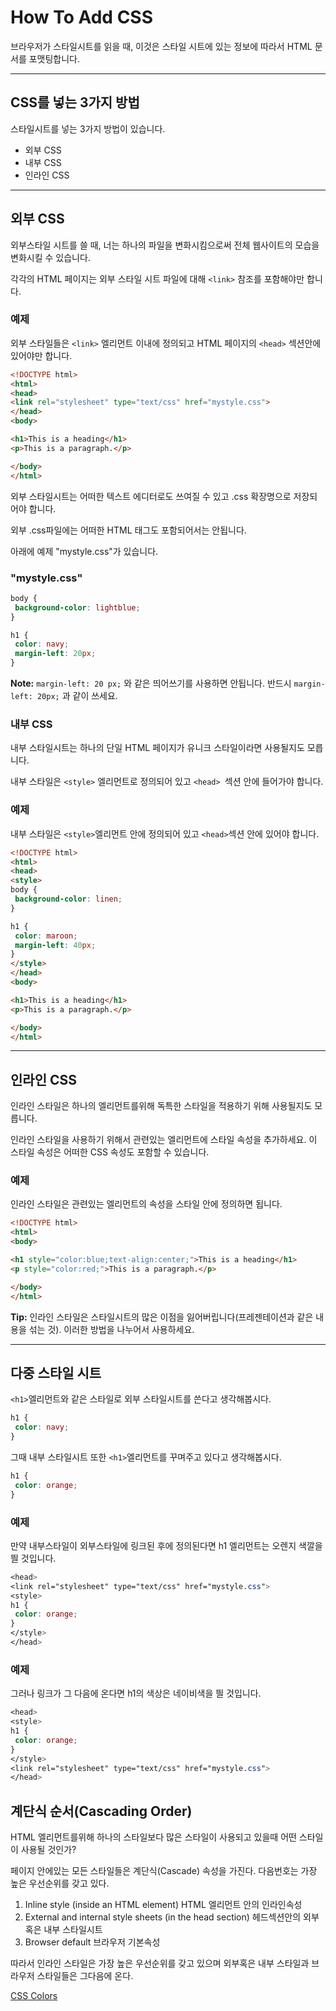 #  How To Add CSS

브라우저가 스타일시트를 읽을 때, 이것은 스타일 시트에 있는 정보에 따라서 HTML 문서를 포맷팅합니다.

------

## CSS를 넣는 3가지 방법

스타일시트를 넣는 3가지 방법이 있습니다.

- 외부 CSS
- 내부 CSS
- 인라인 CSS

------

## 외부 CSS

외부스타일 시트를 쓸 때, 너는 하나의 파일을 변화시킴으로써 전체 웹사이트의 모습을 변화시킬 수 있습니다.

각각의 HTML 페이지는 외부 스타일 시트 파일에 대해 `<link>` 참조를 포함해야만 합니다.

### 예제

외부 스타일들은 `<link>` 엘리먼트 이내에 정의되고 HTML 페이지의 `<head>` 섹션안에 있어야만 합니다.

```html
<!DOCTYPE html>
<html>
<head>
<link rel="stylesheet" type="text/css" href="mystyle.css">
</head>
<body>

<h1>This is a heading</h1>
<p>This is a paragraph.</p>

</body>
</html>
```



외부 스타일시트는 어떠한 텍스트 에디터로도 쓰여질 수 있고 .css 확장명으로 저장되어야 합니다.

외부 .css파일에는 어떠한 HTML 태그도 포함되어서는 안됩니다.

아래에 예제 "mystyle.css"가 있습니다.

### "mystyle.css"

```css
body {
 background-color: lightblue;
}

h1 {
 color: navy;
 margin-left: 20px;
}
```

**Note:** `margin-left: 20 px;` 와 같은 띄어쓰기를 사용하면 안됩니다. 반드시 `margin-left: 20px;` 과 같이 쓰세요.

### 내부 CSS

내부 스타일시트는 하나의 단일 HTML 페이지가 유니크 스타일이라면 사용될지도 모릅니다.

내부 스타일은 `<style>` 엘리먼트로 정의되어 있고 `<head> `섹션 안에 들어가야 합니다.

### 예제

내부 스타일은 `<style>`엘리먼트 안에 정의되어 있고 `<head>`섹션 안에 있어야 합니다.

```html
<!DOCTYPE html>
<html>
<head>
<style>
body {
 background-color: linen;
}

h1 {
 color: maroon;
 margin-left: 40px;
}
</style>
</head>
<body>

<h1>This is a heading</h1>
<p>This is a paragraph.</p>

</body>
</html>
```



------

## 인라인 CSS

인라인 스타일은 하나의 엘리먼트를위해 독특한 스타일을 적용하기 위해 사용될지도 모릅니다.

인라인 스타일을 사용하기 위해서 관련있는 엘리먼트에 스타일 속성을 추가하세요. 이 스타일 속성은 어떠한 CSS 속성도 포함할 수 있습니다.

### 예제

인라인 스타일은 관련있는 엘리먼트의 속성을 스타일 안에 정의하면 됩니다.

```html
<!DOCTYPE html>
<html>
<body>

<h1 style="color:blue;text-align:center;">This is a heading</h1>
<p style="color:red;">This is a paragraph.</p>

</body>
</html>
```



**Tip:** 인라인 스타일은 스타일시트의 많은 이점을 잃어버립니다(프레젠테이션과 같은 내용을 섞는 것). 이러한 방법을 나누어서 사용하세요.

------

## 다중 스타일 시트



`<h1>`엘리먼트와 같은 스타일로 외부 스타일시트를 쓴다고 생각해봅시다.

```css
h1 {
 color: navy;
}
```

그때 내부 스타일시트 또한 `<h1>`엘리먼트를 꾸며주고 있다고 생각해봅시다.

```css
h1 {
 color: orange;  
}
```



### 예제

만약 내부스타일이 외부스타일에 링크된 후에 정의된다면 h1 엘리먼트는 오렌지 색깔을 띌 것입니다.

```css
<head>
<link rel="stylesheet" type="text/css" href="mystyle.css">
<style>
h1 {
 color: orange;
}
</style>
</head>
```



### 예제

그러나 링크가 그 다음에 온다면 h1의 색상은 네이비색을 띌 것입니다.

```css
<head>
<style>
h1 {
 color: orange;
}
</style>
<link rel="stylesheet" type="text/css" href="mystyle.css">
</head>
```



## 계단식 순서(Cascading Order)

HTML 엘리먼트를위해 하나의 스타일보다 많은 스타일이 사용되고 있을때 어떤 스타일이 사용될 것인가?

페이지 안에있는 모든 스타일들은 계단식(Cascade) 속성을 가진다. 다음번호는 가장 높은 우선순위를 갖고 있다.

1. Inline style (inside an HTML element) HTML 엘리먼트 안의 인라인속성 
2. External and internal style sheets (in the head section) 헤드섹션안의 외부 혹은 내부 스타일시트
3. Browser default 브라우저 기본속성

따라서 인라인 스타일은 가장 높은 우선순위를 갖고 있으며 외부혹은 내부 스타일과 브라우저 스타일들은 그다음에 온다.

[CSS Colors](./CSS_colors.md)

